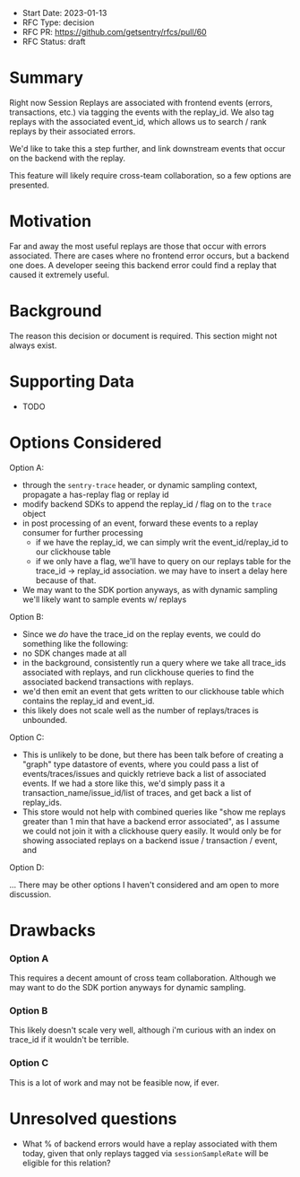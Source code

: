 - Start Date: 2023-01-13
- RFC Type: decision
- RFC PR: https://github.com/getsentry/rfcs/pull/60
- RFC Status: draft

# Summary

Right now Session Replays are associated with frontend events (errors, transactions, etc.) via tagging the events with the replay_id. We also tag replays with the associated event_id, which allows us to search / rank replays by their associated errors.

We'd like to take this a step further, and link downstream events that occur on the backend with the replay.

This feature will likely require cross-team collaboration, so a few options are presented.

# Motivation

Far and away the most useful replays are those that occur with errors associated. There are cases where no frontend error occurs, but a backend one does. A developer seeing this backend error could find a replay that caused it extremely useful.

# Background

The reason this decision or document is required. This section might not always exist.

# Supporting Data

- TODO

# Options Considered

Option A:

- through the `sentry-trace` header, or dynamic sampling context, propagate a has-replay flag or replay id
- modify backend SDKs to append the replay_id / flag on to the `trace` object
- in post processing of an event, forward these events to a replay consumer for further processing
  - if we have the replay_id, we can simply writ the event_id/replay_id to our clickhouse table
  - if we only have a flag, we'll have to query on our replays table for the trace_id -> replay_id association. we may have to insert a delay here because of that.
- We may want to the SDK portion anyways, as with dynamic sampling we'll likely want to sample events w/ replays

Option B:

- Since we _do_ have the trace_id on the replay events, we could do something like the following:
- no SDK changes made at all
- in the background, consistently run a query where we take all trace_ids associated with replays, and run clickhouse queries to find the associated backend transactions with replays.
- we'd then emit an event that gets written to our clickhouse table which contains the replay_id and event_id.
- this likely does not scale well as the number of replays/traces is unbounded.

Option C:

- This is unlikely to be done, but there has been talk before of creating a "graph" type datastore of events, where you could pass a list of events/traces/issues and quickly retrieve back a list of associated events. If we had a store like this, we'd simply pass it a transaction_name/issue_id/list of traces, and get back a list of replay_ids.
- This store would not help with combined queries like "show me replays greater than 1 min that have a backend error associated", as I assume we could not join it with a clickhouse query easily. It would only be for showing associated replays on a backend issue / transaction / event, and

Option D:

... There may be other options I haven't considered and am open to more discussion.

# Drawbacks

### Option A

This requires a decent amount of cross team collaboration. Although we may want to do the SDK portion anyways for dynamic sampling.

### Option B

This likely doesn't scale very well, although i'm curious with an index on trace_id if it wouldn't be terrible.

### Option C

This is a lot of work and may not be feasible now, if ever.

# Unresolved questions

- What % of backend errors would have a replay associated with them today, given that only replays tagged via `sessionSampleRate` will be eligible for this relation?
